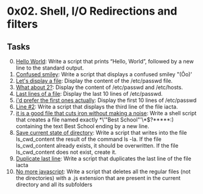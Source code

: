 # 0x02. Shell, I/O Redirections and filters

## Tasks

0. [Hello World](./0-hello_world): Write a script that prints “Hello, World”, followed by a new line to the standard output.
1. [Confused smiley](./1-confused_smiley): Write a script that displays a confused smiley "(Ôo)'
2. [Let's display a file](./2-hellofile): Display the content of the /etc/passwd file.
3. [What about 2?](./3-twofiles): Display the content of /etc/passwd and /etc/hosts.
4. [Last lines of a file](./4-lastlines): Display the last 10 lines of /etc/passwd.
5. [i'd prefer the first ones actually](./5-firstlines): Display the first 10 lines of /etc/passwd
6. [Line #2](./6-third_line): Write a script that displays the third line of the file iacta.
7. [it is a good file that cuts iron without making a noise](./7-file): Write a shell script that creates a file named exactly \*\\'"Best School"\'\\*$\?\*\*\*\*\*:) containing the text Best School ending by a new line.
8. [Save current state of directory](./8-cwd_state): Write a script that writes into the file ls_cwd_content the result of the command ls -la. If the file ls_cwd_content already exists, it should be overwritten. If the file ls_cwd_content does not exist, create it.
9. [ Duplicate last line](./9-duplicate_last_line): Write a script that duplicates the last line of the file iacta
10. [No more javascript](./10-no_more_js): Write a script that deletes all the regular files (not the directories) with a .js extension that are present in the current directory and all its subfolders
